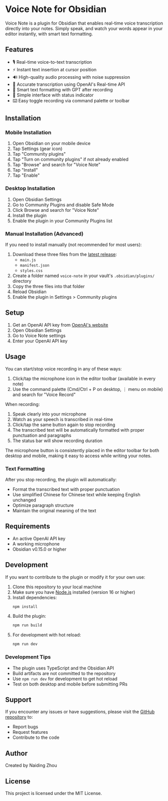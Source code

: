 # Voice Note for Obsidian

Voice Note is a plugin for Obsidian that enables real-time voice transcription directly into your notes. Simply speak, and watch your words appear in your editor instantly, with smart text formatting.

## Features

- 🎙️ Real-time voice-to-text transcription
- ⚡ Instant text insertion at cursor position
- 🔊 High-quality audio processing with noise suppression
- 🎯 Accurate transcription using OpenAI's Real-time API
- 📱 Smart text formatting with GPT after recording
- 📱 Simple interface with status indicator
- ⌨️ Easy toggle recording via command palette or toolbar

## Installation

### Mobile Installation
1. Open Obsidian on your mobile device
2. Tap Settings (gear icon)
3. Tap "Community plugins"
4. Tap "Turn on community plugins" if not already enabled
5. Tap "Browse" and search for "Voice Note"
6. Tap "Install"
7. Tap "Enable"

### Desktop Installation
1. Open Obsidian Settings
2. Go to Community Plugins and disable Safe Mode
3. Click Browse and search for "Voice Note"
4. Install the plugin
5. Enable the plugin in your Community Plugins list

### Manual Installation (Advanced)
If you need to install manually (not recommended for most users):
1. Download these three files from the [latest release](https://github.com/naidingzhou/obsidian-voice-note/releases/latest):
   - `main.js`
   - `manifest.json`
   - `styles.css`
2. Create a folder named `voice-note` in your vault's `.obsidian/plugins/` directory
3. Copy the three files into that folder
4. Reload Obsidian
5. Enable the plugin in Settings > Community plugins

## Setup

1. Get an OpenAI API key from [OpenAI's website](https://platform.openai.com)
2. Open Obsidian Settings
3. Go to Voice Note settings
4. Enter your OpenAI API key

## Usage

You can start/stop voice recording in any of these ways:

1. Click/tap the microphone icon in the editor toolbar (available in every note)
2. Use the command palette (Cmd/Ctrl + P on desktop, ⋮ menu on mobile) and search for "Voice Record"

When recording:
1. Speak clearly into your microphone
2. Watch as your speech is transcribed in real-time
3. Click/tap the same button again to stop recording
4. The transcribed text will be automatically formatted with proper punctuation and paragraphs
5. The status bar will show recording duration

The microphone button is consistently placed in the editor toolbar for both desktop and mobile, making it easy to access while writing your notes.

### Text Formatting

After you stop recording, the plugin will automatically:
- Format the transcribed text with proper punctuation
- Use simplified Chinese for Chinese text while keeping English unchanged
- Optimize paragraph structure
- Maintain the original meaning of the text

## Requirements

- An active OpenAI API key
- A working microphone
- Obsidian v0.15.0 or higher

## Development

If you want to contribute to the plugin or modify it for your own use:

1. Clone this repository to your local machine
2. Make sure you have [Node.js](https://nodejs.org/) installed (version 16 or higher)
3. Install dependencies:
   ```bash
   npm install
   ```
4. Build the plugin:
   ```bash
   npm run build
   ```
5. For development with hot reload:
   ```bash
   npm run dev
   ```

### Development Tips
- The plugin uses TypeScript and the Obsidian API
- Build artifacts are not committed to the repository
- Use `npm run dev` for development to get hot reload
- Test on both desktop and mobile before submitting PRs

## Support

If you encounter any issues or have suggestions, please visit the [GitHub repository](https://github.com/naidingzhou/obsidian-voice-note) to:
- Report bugs
- Request features
- Contribute to the code

## Author

Created by Naiding Zhou

## License

This project is licensed under the MIT License.
